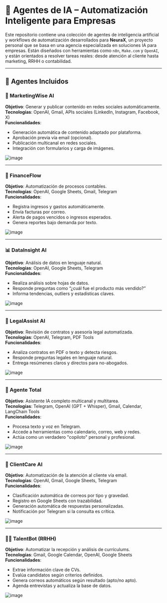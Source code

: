 # 🤖 Agentes de IA – Automatización Inteligente para Empresas

Este repositorio contiene una colección de agentes de inteligencia artificial y workflows de automatización desarrollados para **NeuraX**, un proyecto personal que se basa en una agencia especializada en soluciones IA para empresas. Están diseñados con herramientas como `n8n`, `Make.com` y `OpenAI`, y están orientados a resolver tareas reales: desde atención al cliente hasta marketing, RRHH o contabilidad.

---

## 📁 Agentes Incluidos

### 📣 MarketingWise AI
**Objetivo**: Generar y publicar contenido en redes sociales automáticamente.  
**Tecnologías**: OpenAI, Gmail, APIs sociales (LinkedIn, Instagram, Facebook, X)  
**Funcionalidades**:
- Generación automática de contenido adaptado por plataforma.
- Aprobación previa vía email (opcional).
- Publicación multicanal en redes sociales.
- Integración con formularios y carga de imágenes.  


![image](https://github.com/user-attachments/assets/9d8a5037-6334-4979-ad9c-d2a3eefe8114)

---

### 🧮 FinanceFlow
**Objetivo**: Automatización de procesos contables.  
**Tecnologías**: OpenAI, Google Sheets, Gmail, Telegram  
**Funcionalidades**:
- Registra ingresos y gastos automáticamente.
- Envía facturas por correo.
- Alerta de pagos vencidos o ingresos esperados.
- Genera reportes bajo demanda por texto.  


![image](https://github.com/user-attachments/assets/6930fc4a-50b1-4eeb-b3b0-ebf071c706c1)

---

### 📊 DataInsight AI
**Objetivo**: Análisis de datos en lenguaje natural.  
**Tecnologías**: OpenAI, Google Sheets, Telegram  
**Funcionalidades**:
- Realiza análisis sobre hojas de datos.
- Responde preguntas como “¿cuál fue el producto más vendido?”
- Informa tendencias, outliers y estadísticas claves.  


![image](https://github.com/user-attachments/assets/696ce08d-d3a5-4fac-8163-84916e2aa051)

---

### 📜 LegalAssist AI
**Objetivo**: Revisión de contratos y asesoría legal automatizada.  
**Tecnologías**: OpenAI, Telegram, PDF Tools  
**Funcionalidades**:
- Analiza contratos en PDF o texto y detecta riesgos.
- Responde preguntas legales en lenguaje natural.
- Entrega resúmenes claros y directos para no-abogados.  


![image](https://github.com/user-attachments/assets/56ee9fef-f253-4068-841c-f0fdcdc0d802)

---

### 🧠 Agente Total
**Objetivo**: Asistente IA completo multicanal y multitarea.  
**Tecnologías**: Telegram, OpenAI (GPT + Whisper), Gmail, Calendar, LangChain Tools  
**Funcionalidades**:
- Procesa texto y voz en Telegram.
- Accede a herramientas como calendario, correo, web y redes.
- Actúa como un verdadero "copiloto" personal y profesional.  


![image](https://github.com/user-attachments/assets/ae6ab798-90b7-48c0-a28c-dd032d63ad71)

---

### 🧾 ClientCare AI
**Objetivo**: Automatización de la atención al cliente vía email.  
**Tecnologías**: OpenAI, Gmail, Google Sheets, Telegram  
**Funcionalidades**:
- Clasificación automática de correos por tipo y gravedad.
- Registro en Google Sheets con trazabilidad.
- Generación automática de respuestas personalizadas.
- Notificación por Telegram si la consulta es crítica.  


![image](https://github.com/user-attachments/assets/84aef17d-32e1-4488-bbbd-45febfe9cd15)

---

### 🧑‍💼 TalentBot (RRHH)
**Objetivo**: Automatizar la recepción y análisis de currículums.  
**Tecnologías**: Gmail, Google Calendar, OpenAI, Google Sheets  
**Funcionalidades**:
- Extrae información clave de CVs.
- Evalúa candidatos según criterios definidos.
- Genera correos automáticos según resultado (apto/no apto).
- Agenda entrevistas y actualiza la base de datos.  


![image](https://github.com/user-attachments/assets/c5292a55-a829-43f6-b194-218ee89e16c5)
